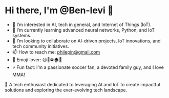 # Hi there, I'm @Ben-levi 👋

- 👀 I’m interested in AI, tech in general, and Internet of Things (IoT).
- 🌱 I’m currently learning advanced neural networks, Python, and IoT systems.
- 💞️ I’m looking to collaborate on AI-driven projects, IoT innovations, and tech community initiatives.
- 📫 How to reach me: [philepin@gmail.com](mailto:philepin@gmail.com)
- 💖 Emoji lover: 😃🤖⚽️🏠🥋
- ⚡ Fun fact: I’m a passionate soccer fan, a devoted family guy, and I love MMA!

🚀 A tech enthusiast dedicated to leveraging AI and IoT to create impactful solutions and exploring the ever-evolving tech landscape.
